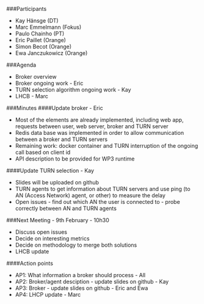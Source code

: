 ###Participants
* Kay Hänsge (DT)
* Marc Emmelmann (Fokus)
* Paulo Chainho (PT)
* Eric Paillet (Orange)
* Simon Becot (Orange)
* Ewa Janczukowicz (Orange)


###Agenda
* Broker overview
* Broker ongoing work - Eric
* TURN selection algorithm ongoing work - Kay
* LHCB - Marc

###Minutes
####Update broker - Eric
- Most of the elements are already implemented, including web app, requests between user, web server, broker and TURN server
- Redis data base was implemented in order to allow communication between a broker and TURN servers
- Remaining work: docker container and TURN interruption of the ongoing call based on client id
- API description to be provided for WP3 runtime

####Update TURN selection - Kay
- Slides will be uploaded on github
- TURN agents to get information about TURN servers and use ping (to AN (Access Network) agent, or other) to measure the delay
- Open issues
      - find out which AN the user is connected to
      - probe correctly between AN and TURN agents

###Next Meeting - 9th February - 10h30
- Discuss open issues
- Decide on interesting metrics
- Decide on methodology to merge both solutions
- LHCB update

####Action points
* AP1: What information a broker should process - All
* AP2: Broker/agent desciption - update slides on github - Kay
* AP3: Broker - update slides on github - Eric and Ewa
* AP4: LHCP update - Marc


